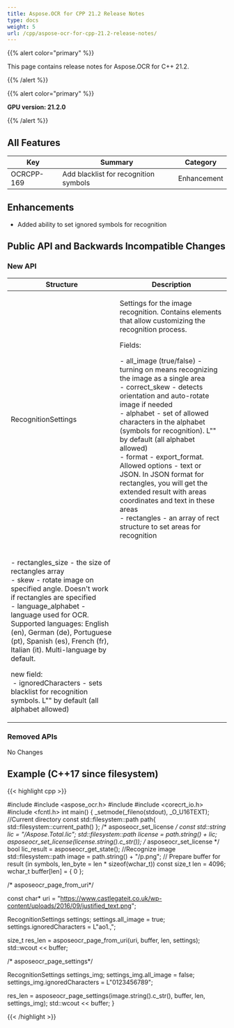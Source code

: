 ```yaml
---
title: Aspose.OCR for CPP 21.2 Release Notes
type: docs
weight: 5
url: /cpp/aspose-ocr-for-cpp-21.2-release-notes/
---
```


{{% alert color="primary" %}}

This page contains release notes for Aspose.OCR for C++ 21.2.

{{% /alert %}}

{{% alert color="primary" %}}

**GPU version: 21.2.0**

{{% /alert %}}

## All Features

|Key|Summary|Category|
|---|---|---|
|OCRCPP-169|Add blacklist for recognition symbols|Enhancement|

## Enhancements

- Added ability to set ignored symbols for recognition


## Public API and Backwards Incompatible Changes

### New API

|Structure|Description|
|---|---|
|RecognitionSettings|<div><p>Settings for the image recognition.&nbsp;Contains elements that allow customizing the recognition process.&nbsp;</p><p>Fields:</p><p>- all_image (true/false) - turning on means recognizing the image as a single area<br>- correct_skew - detects orientation and auto-rotate image if needed<br>- alphabet - set of allowed characters in the alphabet (symbols for recognition).&nbsp;L"" by default (all alphabet allowed)<br>- format - export_format. Allowed options - text or JSON. In JSON format for rectangles, you will get the extended result with areas coordinates and text in these areas<br>- rectangles - an array of rect structure to set areas for recognition
<br>- rectangles_size - the size of rectangles array<br>- skew - rotate image on specified angle. Doesn't work if rectangles are specified<br>- language_alphabet - language used for OCR. Supported languages: English (en), German (de), Portuguese (pt), Spanish (es), French (fr), Italian (it). Multi-language by default. </p><div class="wikimodel-emptyline"></div><p>new field:<br>&nbsp;- ignoredCharacters - sets blacklist for recognition symbols.&nbsp;L"" by default (all alphabet allowed)</p></div>|

### Removed APIs

No Changes

## Example (C++17 since filesystem)

{{< highlight cpp >}}

#include <iostream>
#include <aspose_ocr.h>
#include <filesystem>
#include <corecrt_io.h>
#include <fcntl.h>
int main()
{
_setmode(_fileno(stdout), _O_U16TEXT);
//Current directory const
std::filesystem::path path{ std::filesystem::current_path() };
/* asposeocr_set_license */
const std::string lic = "/Aspose.Total.lic";
std::filesystem::path license = path.string() + lic;
asposeocr_set_license(license.string().c_str());
/* asposeocr_set_license */
bool lic_result = asposeocr_get_state();
//Recognize image
std::filesystem::path image = path.string() + "/p.png";
// Prepare buffer for result (in symbols, len_byte = len * sizeof(wchar_t))
const size_t len = 4096; 
wchar_t buffer[len] = { 0 };

 
/* asposeocr_page_from_uri*/

const char* uri = "https://www.castlegateit.co.uk/wp-content/uploads/2016/09/justified_text.png";

RecognitionSettings settings;
   settings.all_image = true;
   settings.ignoredCharacters = L"ao1.,";

size_t res_len = asposeocr_page_from_uri(uri, buffer, len, settings);
std::wcout << buffer;

/* asposeocr_page_settings*/

RecognitionSettings settings_img;
   settings_img.all_image = false; 
   settings_img.ignoredCharacters = L"0123456789";

res_len = asposeocr_page_settings(image.string().c_str(), buffer, len, settings_img);
std::wcout << buffer;
}

{{< /highlight >}}

